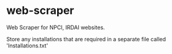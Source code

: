 # web-scraper
Web Scraper for NPCI, IRDAI websites.

Store any installations that are required in a separate file called 'Installations.txt'

